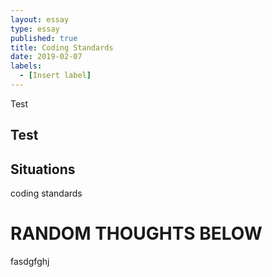 ```yaml
---
layout: essay
type: essay
published: true
title: Coding Standards
date: 2019-02-07
labels:
  - [Insert label]
---
```


Test

## Test

## Situations
  coding standards
  

# RANDOM THOUGHTS BELOW
fasdgfghj

